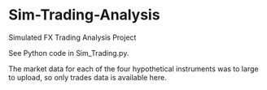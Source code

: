 # Sim-Trading-Analysis
Simulated FX Trading Analysis Project

See Python code in Sim_Trading.py.

The market data for each of the four hypothetical instruments was to large to upload, so only trades data is available here.

